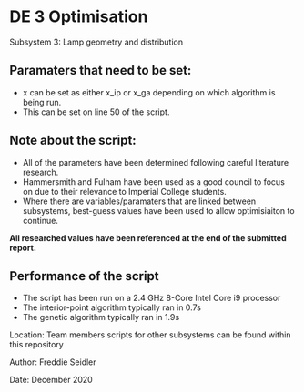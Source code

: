 # DE 3 Optimisation

Subsystem 3: Lamp geometry and distribution

## Paramaters that need to be set:
* x can be set as either x_ip or x_ga depending on which algorithm is being run.
* This can be set on line 50 of the script.

## Note about the script:
* All of the parameters have been determined following careful literature research. 
* Hammersmith and Fulham have been used as a good council to focus on due to their relevance to Imperial College students. 
* Where there are variables/paramaters that are linked between subsystems, best-guess values have been used to allow optimisiaiton to continue. 

**All researched values have been referenced at the end of the submitted report.**

## Performance of the script

* The script has been run on a 2.4 GHz 8-Core Intel Core i9 processor
* The interior-point algorithm typically ran in 0.7s
* The genetic algorithm typically ran in 1.9s


Location: Team members scripts for other subsystems can be found within this repository

Author: Freddie Seidler

Date: December 2020
